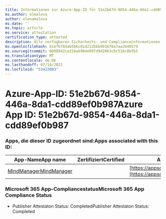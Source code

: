 ```yaml
---
title: Informationen zur Azure-App-ID für 51e2b67d-9854-446a-8da1-cdd89ef0b987
ms.author: elmalova
author: elenamalova
ms.date: ''
ms.topic: article
ms.service: attestation
certification_type: attested
description: Alle verfügbaren Sicherheits- und Complianceinformationen für 51e2b67d-9854-446a-8da1-cdd89ef0b987.
ms.openlocfilehash: b1ef6f84ab5b6c01d212bbb9b1676a7aa2646579
ms.sourcegitcommit: 0098942ce316ab984e09fd9d2063cbc516c8bfb5
ms.translationtype: MT
ms.contentlocale: de-DE
ms.lasthandoff: 07/14/2021
ms.locfileid: "53422083"
---
```

# <a name="azure-app-id-51e2b67d-9854-446a-8da1-cdd89ef0b987"></a><span data-ttu-id="49a36-103">Azure-App-ID: 51e2b67d-9854-446a-8da1-cdd89ef0b987</span><span class="sxs-lookup"><span data-stu-id="49a36-103">Azure App ID: 51e2b67d-9854-446a-8da1-cdd89ef0b987</span></span>


### <a name="apps-associated-with-this-id"></a><span data-ttu-id="49a36-104">Apps, die dieser ID zugeordnet sind:</span><span class="sxs-lookup"><span data-stu-id="49a36-104">Apps associated with this ID:</span></span>
| <span data-ttu-id="49a36-105">**App-Name**</span><span class="sxs-lookup"><span data-stu-id="49a36-105">**App name**</span></span> | <span data-ttu-id="49a36-106">**Zertifiziert**</span><span class="sxs-lookup"><span data-stu-id="49a36-106">**Certified**</span></span> | <span data-ttu-id="49a36-107">**Ansicht in AppSource**</span><span class="sxs-lookup"><span data-stu-id="49a36-107">**View in AppSource**</span></span> |
|-|-|-|
| [<span data-ttu-id="49a36-108">MindManager</span><span class="sxs-lookup"><span data-stu-id="49a36-108">MindManager</span></span>](https://docs.microsoft.com/en-us/microsoft-365-app-certification/forward/WA200002261) |  | [https://appsource.microsoft.com/product/office/WA200002261](https://appsource.microsoft.com/product/office/WA200002261) |

### <a name="microsoft-365-app-compliance-status"></a><span data-ttu-id="49a36-109">Microsoft 365 App-Compliancestatus</span><span class="sxs-lookup"><span data-stu-id="49a36-109">Microsoft 365 App Compliance Status</span></span>
- <span data-ttu-id="49a36-110">Publisher Attestaton Status: Completed</span><span class="sxs-lookup"><span data-stu-id="49a36-110">Publisher Attestaton Status: Completed</span></span>
